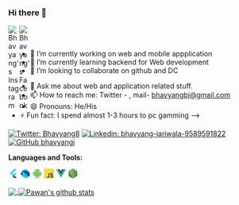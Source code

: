 ### Hi there 👋

<!--
**bhavyangj/bhavyangj** is a ✨ _special_ ✨ repository because its `README.md` (this file) appears on your GitHub profile.

#Hey, I'm [Bhavyang jariwala!](https://bhavyangbj.tk) 👋

<p align="left"> <img src="https://komarev.com/ghpvc/?username=bhavyangj&label=Views&color=blue&style=plastic" alt="Bhavyang" /> </p>
<a href="https://twitter.com/bhavyang8">
  <img align="left" alt="Bhavyang's Twitter" width="22px" src="https://cdn.jsdelivr.net/npm/simple-icons@v3/icons/twitter.svg" />
</a>
<a href="https://www.linkedin.com/in/bhavyang-jariwala-958959182">
  <img align="left" alt="Bhavyang's Linkdein" width="22px" src="https://cdn.jsdelivr.net/npm/simple-icons@v3/icons/linkedin.svg" />
</a>
<a href="https://github.com/bhavyangj">
  <img align="left" alt="Bhavyang's Github" width="22px" src="https://cdn.jsdelivr.net/npm/simple-icons@v3/icons/github.svg" />
</a>
<!--<a href="https://t.me/">
  <img align="left" alt="Bhavyang's Telegram" width="22px" src="https://cdn.jsdelivr.net/npm/simple-icons@v3/icons/telegram.svg" />
</a>-->
<a href="https://www.instagram.com/bhavyang_912/">
  <img align="left" alt="Bhavyang's Instagram" width="22px" src="https://cdn.jsdelivr.net/npm/simple-icons@v3/icons/instagram.svg" />
</a>
<a href="https://www.facebook.com/bhavyang.bj/">
  <img align="left" alt="Bhavyang's Facebook" width="22px" src="https://cdn.jsdelivr.net/npm/simple-icons@v3/icons/facebook.svg" />
</a>
<!--
<a href="https://www.youtube.com/">
  <img align="left" alt="Bhavyang's Youtube" width="22px" src="https://cdn.jsdelivr.net/npm/simple-icons@v3/icons/youtube.svg" />
</a>-->

<br/>
<br/>


- 🔭 I’m currently working on web and mobile appplication
- 🌱 I’m currently learning backend for Web development
- 👯 I’m looking to collaborate on github and DC
<!-- 🤔 I’m looking for help with --> 
- 💬 Ask me about web and application related stuff.
- 📫 How to reach me: Twitter - , mail- bhavyangbj@gmail.com
- 😄 Pronouns: He/His
- ⚡ Fun fact: I spend almost 1-3 hours to pc gamming
-->

[![Twitter: Bhavyang8](https://img.shields.io/twitter/follow/bhavyang8?style=social)](https://twitter.com/bhavyang8)
[![Linkedin: bhavyang-jariwala-9589591822](https://img.shields.io/badge/-imthepk-blue?style=flat-square&logo=Linkedin&logoColor=white&link=https://bhavyang-jariwala-958959182/)](https://www.linkedin.com/in/bhavyang-jariwala-958959182/)
[![GitHub bhavyangj](https://img.shields.io/github/followers/iampawan?label=follow&style=social)](https://github.com/bhavyangj)


**Languages and Tools:**  

<code><img height="20" src="https://raw.githubusercontent.com/github/explore/80688e429a7d4ef2fca1e82350fe8e3517d3494d/topics/flutter/flutter.png"></code>
<code><img height="20" src="https://raw.githubusercontent.com/github/explore/80688e429a7d4ef2fca1e82350fe8e3517d3494d/topics/dart/dart.png"></code>
<code><img height="20" src="https://raw.githubusercontent.com/github/explore/80688e429a7d4ef2fca1e82350fe8e3517d3494d/topics/android/android.png"></code>
<code><img height="20" src="https://raw.githubusercontent.com/github/explore/80688e429a7d4ef2fca1e82350fe8e3517d3494d/topics/javascript/javascript.png"></code>
<code><img height="20" src="https://raw.githubusercontent.com/github/explore/80688e429a7d4ef2fca1e82350fe8e3517d3494d/topics/vue/vue.png"></code>
<code><img height="20" src="https://raw.githubusercontent.com/github/explore/80688e429a7d4ef2fca1e82350fe8e3517d3494d/topics/nodejs/nodejs.png"></code>    

<a href="https://github.com/bhavyangj">
  <img align="center" src="https://github-readme-stats.vercel.app/api/top-langs/?username=bhavyangj&theme=light&hide_langs_below=1" />
</a>
<a href="https://github.com/bhavyang">
 <img align="center" src="https://github-readme-stats.vercel.app/api?username=bhavyangj&show_icons=true&theme=light&line_height=27" alt="Pawan's github stats"/>
</a>
<!--<a href="https://github.com/bhavyangj/FlutterExampleApps">
  <img align="center" src="https://github-readme-stats.vercel.app/api/pin/?username=bhavyangj&repo=FlutterExampleApps&theme=light" />

<!--</a>
<a href="https://github.com/bhavyangj/VelocityX">
 <img align="center" src="https://github-readme-stats.vercel.app/api/pin/?username=bhavyangj&repo=VelocityX&theme=light" />
</a>

<div align="center">

### Show some ❤️ by starring some of the repositories!

</div>
